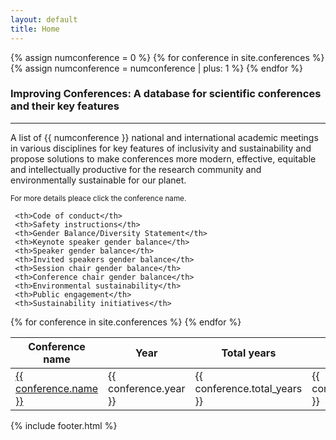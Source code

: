 ```yaml
---
layout: default
title: Home
---
```

{% assign numconference = 0 %}
        {% for conference in site.conferences %}
          {% assign numconference = numconference | plus: 1 %}
{% endfor %}

<h3>Improving Conferences: A database for scientific conferences and their key features</h3>
<hr>
<p> A list of {{ numconference }} national and international academic meetings in various disciplines for key features of inclusivity and sustainability and propose solutions to make conferences more modern, effective, equitable and intellectually productive for the research community and environmentally sustainable for our planet. </p>

<small>For more details pleace click the conference name.</small>

<table id='data_table' class="hover" style="width:100%">
  <thead>

  <tr>
    <th>Conference name</th>
    <th>Year</th>
    <th>Total years</th>
    <th>Discipline</th>
    <th>Registration fees</th>
    <th>Attendance cost</th>   
    <th>Carbon footprint <small> (tons of CO<sub>2</sub>)</small></th>
    <th>Society name</th>
    <th>Society members</th>
    <th>Attendees</th>
    <th>Venue</th>
    <th>Frequency</th>
    <th>Sponsors</th>
    <th>Virtual option</th>
    <th>Digital archives</th>
    <th>Other carbon footprint <small>(tons of CO<sub>2</sub>)</small></th>
    <th>Electronic program dissemination</th>
    <th>On-site maternity</th>
    <th>On-site childcare</th>
    <th>Caregiver grant</th>
    <th>Career development</th>
    <th>ECR promotion events</th>
    <th>Travel awards</th>

     <th>Code of conduct</th>
     <th>Safety instructions</th>
     <th>Gender Balance/Diversity Statement</th>
     <th>Keynote speaker gender balance</th>
     <th>Speaker gender balance</th>
     <th>Invited speakers gender balance</th>
     <th>Session chair gender balance</th>
     <th>Conference chair gender balance</th>
     <th>Environmental sustainability</th>
     <th>Public engagement</th>
     <th>Sustainability initiatives</th>


  </tr>
  </thead>

  <tbody>
{% for conference in site.conferences %}
  <tr>
	<td><a href="{{ site.baseurl }}{{ conference.url }}">{{ conference.name }}</a></td>
  <td>{{ conference.year }}</td>
  <td>{{ conference.total_years }}</td>
  <td>{{ conference.discipline }}</td>
  <td>{{ conference.registration_fee }}</td>
  <td>{{ conference.attendance_cost }}</td>
  <td>{{ conference.carbon_footprint }}</td>

  <td>{{ conference.society_name }}</td>
  <td>{{ conference.society_members }}</td>
  <td>{{ conference.attendees }}</td>
  <td>{{ conference.venue }}</td>
  <td>{{ conference.frequency }}</td>
  <td>{{ conference.sponsors }}</td>
  <td>{{ conference.virtual_option }}</td>
  <td>{{ conference.digital_archives }}</td> 
  <td>{{ conference.other_carbon_footprint }}</td> 
  <td>{{ conference.electronic_program }}</td>

  <td>{{ conference.onsite_maternity }}</td>
  <td>{{ conference.onsite_childcare }}</td>
  <td>{{ conference.caregiver_grant }}</td>
  <td>{{ conference.career_development }}</td>
  <td>{{ conference.ecr_promotion_events }}</td>
  <td>{{ conference.travel_awards }}</td>

  <td>{{ conference.code_of_conduct }}</td>
  <td>{{ conference.safety_instructions }}</td>
  <td>{{ conference.gender_balance }}</td>
  <td>{{ conference.keynote_gender_balance }}</td>
  <td>{{ conference.speaker_gender_balance }}</td>
  <td>{{ conference.invited_gender_balance }}</td>
  <td>{{ conference.session_chair_gender_balance }}</td>
  <td>{{ conference.conference_chair_gender_balance }}</td>
  <td>{{ conference.environmental_sustainability }}</td>
  <td>{{ conference.public_engagement }}</td>
  <td>{{ conference.sustainability_initiatives }}</td>

  </tr>
{% endfor %}
  </tbody>
</table>

{% include footer.html %}
